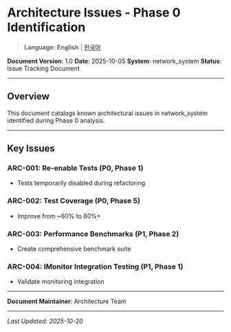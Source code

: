 # Architecture Issues - Phase 0 Identification

> **Language:** **English** | [한국어](ARCHITECTURE_ISSUES_KO.md)

**Document Version**: 1.0
**Date**: 2025-10-05
**System**: network_system
**Status**: Issue Tracking Document

---

## Overview

This document catalogs known architectural issues in network_system identified during Phase 0 analysis.

---

## Key Issues

### ARC-001: Re-enable Tests (P0, Phase 1)
- Tests temporarily disabled during refactoring

### ARC-002: Test Coverage (P0, Phase 5)
- Improve from ~60% to 80%+

### ARC-003: Performance Benchmarks (P1, Phase 2)
- Create comprehensive benchmark suite

### ARC-004: IMonitor Integration Testing (P1, Phase 1)
- Validate monitoring integration

---

**Document Maintainer**: Architecture Team

---

*Last Updated: 2025-10-20*
